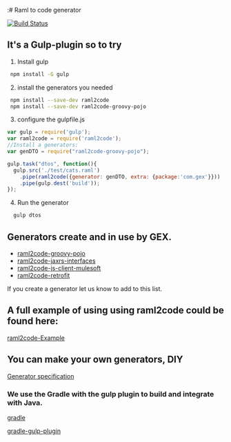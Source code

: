 :# Raml to code generator

[![Build Status](https://img.shields.io/travis/gextech/raml2code/master.svg?style=flat)](https://travis-ci.org/gextech/raml2code)

## It's a Gulp-plugin so to try
1. Install gulp
```bash
 npm install -G gulp
```

2. install the generators you needed
```bash
 npm install --save-dev raml2code
 npm install --save-dev raml2code-groovy-pojo
```

3. configure the gulpfile.js
```js
var gulp = require('gulp');
var raml2code = require('raml2code');
//Install a generators:
var genDTO = require("raml2code-groovy-pojo");

gulp.task("dtos", function(){
  gulp.src('./test/cats.raml')
    .pipe(raml2code({generator: genDTO, extra: {package:'com.gex'}}))
    .pipe(gulp.dest('build'));
});
```

4. Run the generator
```bash
  gulp dtos
```

## Generators create and in use by GEX.
  * [raml2code-groovy-pojo](https://www.npmjs.com/package/raml2code-groovy-pojo)
  * [raml2code-jaxrs-interfaces](https://www.npmjs.com/package/raml2code-jaxrs-interfaces)
  * [raml2code-js-client-mulesoft](https://www.npmjs.com/package/raml2code-js-client-mulesoft)
  * [raml2code-retrofit](https://www.npmjs.com/package/raml2code-retrofit)

If you create a generator let us know to add to this list.

## A full example of using using raml2code could be found here:
[raml2code-Example](https://github.com/atomsfat/raml2code-example)

## You can make your own generators, DIY
[Generator specification](https://github.com/gextech/data2code/blob/master/Generator.md)

### We use the Gradle with the gulp plugin to build and integrate with Java.
[gradle](https://www.gradle.org/)

[gradle-gulp-plugin](https://github.com/filipblondeel/gradle-gulp-plugin)


